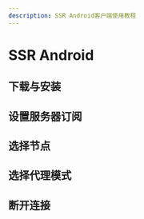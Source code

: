 ```yaml
---
description: SSR Android客户端使用教程
---
```


# SSR Android

## 下载与安装 <a id="&#x4E0B;&#x8F7D;&#x4E0E;&#x5B89;&#x88C5;"></a>

## 设置服务器订阅 <a id="&#x8BBE;&#x7F6E;&#x670D;&#x52A1;&#x5668;&#x8BA2;&#x9605;"></a>

## 选择节点 <a id="&#x9009;&#x62E9;&#x8282;&#x70B9;"></a>

## 选择代理模式 <a id="&#x9009;&#x62E9;&#x4EE3;&#x7406;&#x6A21;&#x5F0F;"></a>

## 断开连接 <a id="&#x65AD;&#x5F00;&#x8FDE;&#x63A5;"></a>

